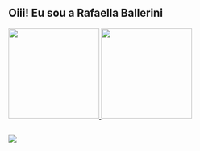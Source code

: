 ## Oiii! Eu sou a Rafaella Ballerini 
 <div>
  <a href="https://github.com/rafaballerini">
  <img height="180em" src="https://github-readme-stats.vercel.app/api?username=rafaballerini&show_icons=true&theme=dracula&include_all_commits=true&count_private=true"/>
  <img height="180em" src="https://github-readme-stats.vercel.app/api/top-langs/?username=rafaballerini&layout=compact&langs_count=7&theme=dracula"/>
</div>
  
  ##
  
<div>
   <a href="https://www.linkedin.com/in/adkasima" target="_blank"><img src="https://img.shields.io/badge/-LinkedIn-%230077B5?style=for-the-badge&logo=linkedin&logoColor=white"        target="_blank"></a> 
</div>
